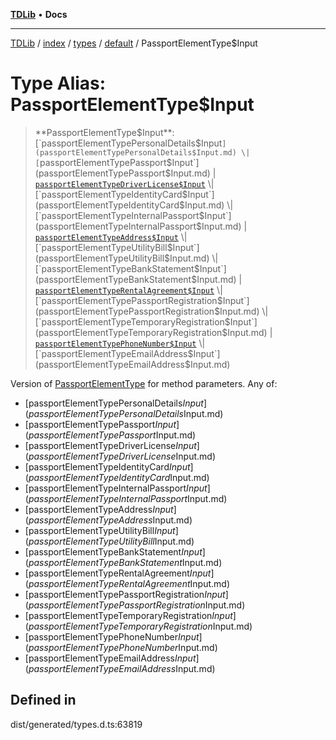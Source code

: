 [**TDLib**](../../../../../../README.md) • **Docs**

***

[TDLib](../../../../../../modules.md) / [index](../../../../../README.md) / [types](../../../README.md) / [default](../README.md) / PassportElementType$Input

# Type Alias: PassportElementType$Input

> **PassportElementType$Input**: [`passportElementTypePersonalDetails$Input`](passportElementTypePersonalDetails$Input.md) \| [`passportElementTypePassport$Input`](passportElementTypePassport$Input.md) \| [`passportElementTypeDriverLicense$Input`](passportElementTypeDriverLicense$Input.md) \| [`passportElementTypeIdentityCard$Input`](passportElementTypeIdentityCard$Input.md) \| [`passportElementTypeInternalPassport$Input`](passportElementTypeInternalPassport$Input.md) \| [`passportElementTypeAddress$Input`](passportElementTypeAddress$Input.md) \| [`passportElementTypeUtilityBill$Input`](passportElementTypeUtilityBill$Input.md) \| [`passportElementTypeBankStatement$Input`](passportElementTypeBankStatement$Input.md) \| [`passportElementTypeRentalAgreement$Input`](passportElementTypeRentalAgreement$Input.md) \| [`passportElementTypePassportRegistration$Input`](passportElementTypePassportRegistration$Input.md) \| [`passportElementTypeTemporaryRegistration$Input`](passportElementTypeTemporaryRegistration$Input.md) \| [`passportElementTypePhoneNumber$Input`](passportElementTypePhoneNumber$Input.md) \| [`passportElementTypeEmailAddress$Input`](passportElementTypeEmailAddress$Input.md)

Version of [PassportElementType](PassportElementType.md) for method parameters.
Any of:
- [passportElementTypePersonalDetails$Input](passportElementTypePersonalDetails$Input.md)
- [passportElementTypePassport$Input](passportElementTypePassport$Input.md)
- [passportElementTypeDriverLicense$Input](passportElementTypeDriverLicense$Input.md)
- [passportElementTypeIdentityCard$Input](passportElementTypeIdentityCard$Input.md)
- [passportElementTypeInternalPassport$Input](passportElementTypeInternalPassport$Input.md)
- [passportElementTypeAddress$Input](passportElementTypeAddress$Input.md)
- [passportElementTypeUtilityBill$Input](passportElementTypeUtilityBill$Input.md)
- [passportElementTypeBankStatement$Input](passportElementTypeBankStatement$Input.md)
- [passportElementTypeRentalAgreement$Input](passportElementTypeRentalAgreement$Input.md)
- [passportElementTypePassportRegistration$Input](passportElementTypePassportRegistration$Input.md)
- [passportElementTypeTemporaryRegistration$Input](passportElementTypeTemporaryRegistration$Input.md)
- [passportElementTypePhoneNumber$Input](passportElementTypePhoneNumber$Input.md)
- [passportElementTypeEmailAddress$Input](passportElementTypeEmailAddress$Input.md)

## Defined in

dist/generated/types.d.ts:63819

